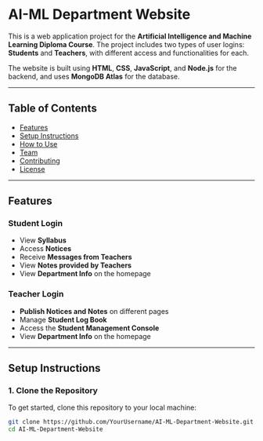 # AI-ML Department Website

This is a web application project for the **Artificial Intelligence and Machine Learning Diploma Course**. The project includes two types of user logins: **Students** and **Teachers**, with different access and functionalities for each. 

The website is built using **HTML**, **CSS**, **JavaScript**, and **Node.js** for the backend, and uses **MongoDB Atlas** for the database.

---

## Table of Contents
- [Features](#features)
- [Setup Instructions](#setup-instructions)
- [How to Use](#how-to-use)
- [Team](#team)
- [Contributing](#contributing)
- [License](#license)

---

## Features

### Student Login
- View **Syllabus**
- Access **Notices**
- Receive **Messages from Teachers**
- View **Notes provided by Teachers**
- View **Department Info** on the homepage

### Teacher Login
- **Publish Notices and Notes** on different pages
- Manage **Student Log Book**
- Access the **Student Management Console**
- View **Department Info** on the homepage

---

## Setup Instructions

### 1. Clone the Repository
To get started, clone this repository to your local machine:
```bash
git clone https://github.com/YourUsername/AI-ML-Department-Website.git
cd AI-ML-Department-Website
